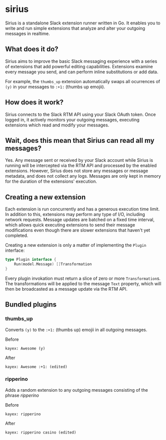 # sirius
Sirius is a standalone Slack extension runner written in Go. It enables you to write and run simple extensions that analyze and alter your outgoing messages in realtime.

## What does it do?
Sirius aims to improve the basic Slack messaging experience with a series of extensions that add powerful editing capabilities. Extensions examine every message you send, and can perform inline substitutions or add data.

For example, the `thumbs_up` extension automatically swaps all ocurrences of `(y)` in your messages to `:+1:` (thumbs up emojii).

## How does it work?
Sirius connects to the Slack RTM API using your Slack OAuth token. Once logged in, it actively monitors your outgoing messages, executing extensions which read and modify your messages.

## Wait, does this mean that Sirius can read all my messages?
Yes. Any message sent or received by your Slack account while Sirius is running will be intercepted via the RTM API and processed by the enabled extensions. However, Sirius does not store any messages or message metadata, and does not collect any logs. Messages are only kept in memory for the duration of the extensions' execution.

## Creating a new extension
Each extension is run concurrently and has a generous execution time limit. In addition to this, extensions may perform any type of I/O, including network requests. Message updates are batched on a fixed time interval, which allows quick executing extensions to send their message modifications even though there are slower extensions that haven't yet completed.

Creating a new extension is only a matter of implementing the `Plugin` interface:
```go
type Plugin interface {
	Run(model.Message) []Transformation
}
```

Every plugin invokation must return a slice of zero or more `Transformation`s. The transformations will be applied to the message `Text` property, which will then be broadcasted as a message update via the RTM API.

## Bundled plugins

### thumbs_up
Converts `(y)` to the `:+1:` (thumbs up) emojii in all outgoing messages.

Before
```
kayex: Awesome (y)
```

After
```
kayex: Awesome :+1: (edited)
```

### ripperino
Adds a random extension to any outgoing messages consisting of the phrase *ripperino*

Before
```
kayex: ripperino
```

After
```
kayex: ripperino casino (edited)
```
